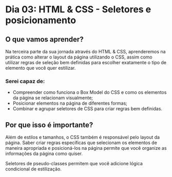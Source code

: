 # Dia 03: HTML & CSS - Seletores e posicionamento

## O que vamos aprender?

Na terceira parte da sua jornada através do HTML & CSS, aprenderemos na prática como alterar o layout da página utilizando o CSS, assim como utilizar regras de seleção bem definidas para escolher exatamente o tipo de elemento que você quer estilizar.

### Serei capaz de:

- Compreender como funciona o Box Model do CSS e como os elementos da página se relacionam visualmente;
- Posicionar elementos na página de diferentes formas;
- Combinar e agrupar seletores de CSS para criar regras bem definidas.

## Por que isso é importante?

Além de estilos e tamanhos, o CSS também é responsável pelo layout da página. Saber criar regras específicas que selecionam os elementos de maneira apropriada e posicioná-los na página permite que você organize as informações da página como quiser.

Seletores de pseudo-classes permitem que você adicione lógica condicional de estilização.
